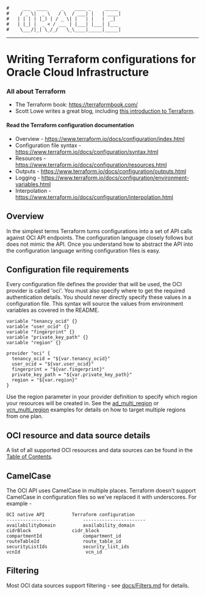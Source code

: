     #     ___  ____     _    ____ _     _____
    #    / _ \|  _ \   / \  / ___| |   | ____|
    #   | | | | |_) | / _ \| |   | |   |  _|  
    #   | |_| |  _ < / ___ | |___| |___| |___
    #    \___/|_| \_/_/   \_\____|_____|_____|
***
# Writing Terraform configurations for Oracle Cloud Infrastructure

### All about Terraform
- The Terraform book: https://terraformbook.com/
- Scott Lowe writes a great blog, including [this introduction to Terraform](http://blog.scottlowe.org/2015/11/25/intro-to-terraform/).

#### Read the Terraform configuration documentation
- Overview - https://www.terraform.io/docs/configuration/index.html
- Configuration file syntax - https://www.terraform.io/docs/configuration/syntax.html
- Resources - https://www.terraform.io/docs/configuration/resources.html
- Outputs - https://www.terraform.io/docs/configuration/outputs.html
- Logging - https://www.terraform.io/docs/configuration/environment-variables.html
- Interpolation - https://www.terraform.io/docs/configuration/interpolation.html

## Overview
In the simplest terms Terraform turns configurations into a set of API calls against OCI API endpoints. The configuration language closely follows but does not mimic the API. Once you understand how to abstract the API into the configuration language writing configuration files is easy.

## Configuration file requirements
Every configuration file defines the provider that will be used, the OCI
provider is called 'oci'. You must also specify where to get the 
required authentication details. You should never directly specify these 
values in a configuration file. This syntax will source the values from 
environment variables as covered in the README.  
```
variable "tenancy_ocid" {}
variable "user_ocid" {}
variable "fingerprint" {}
variable "private_key_path" {}
variable "region" {}

provider "oci" {
  tenancy_ocid = "${var.tenancy_ocid}"
  user_ocid = "${var.user_ocid}"
  fingerprint = "${var.fingerprint}"
  private_key_path = "${var.private_key_path}"
  region = "${var.region}"
}
```

Use the region parameter in your provider definition to specify which region 
your resources will be created in. See the [ad_multi_region](https://github.com/oracle/terraform-provider-oci/tree/master/docs/examples/iam/ad_multi_region/ad_multi_region.tf)
or [vcn_multi_region](https://github.com/oracle/terraform-provider-oci/tree/master/docs/examples/networking/vcn_multi_region)
examples for details on how to target multiple regions from one plan.

## OCI resource and data source details
A list of all supported OCI resources and data sources can be found in the [Table of Contents](https://github.com/oracle/terraform-provider-oci/blob/master/docs/Table%20of%20Contents.md).

## CamelCase
The OCI API uses CamelCase in multiple places. Terraform doesn't support CamelCase in configuration files so we've replaced it with underscores. For example -

	OCI native API			Terraform configuration
	----------------			-----------------------
	availabilityDomain			availability_domain
	cidrBlock				cidr_block
	compartmentId			 	compartment_id
	routeTableId			  	route_table_id
	securityListIds		   	    security_list_ids
	vcnId						 vcn_id

## Filtering
Most OCI data sources support filtering - see [docs/Filters.md](https://github.com/oracle/terraform-provider-oci/blob/master/docs/Filters.md) for details.